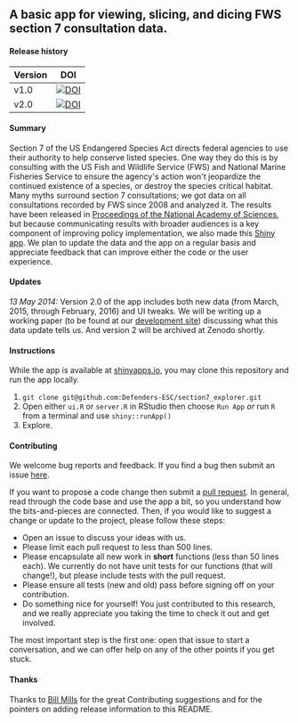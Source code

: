 ## A basic app for viewing, slicing, and dicing FWS section 7 consultation data.

#### Release history

Version | DOI
------- | ----
v1.0    | [![DOI](https://zenodo.org/badge/20884/Defenders-ESC/section7_explorer.svg)](https://zenodo.org/badge/latestdoi/20884/Defenders-ESC/section7_explorer)
v2.0    | [![DOI](https://zenodo.org/badge/doi/10.5281/zenodo.51408.svg)](http://dx.doi.org/10.5281/zenodo.51408)

#### Summary

Section 7 of the US Endangered Species Act directs federal agencies to use their authority to help conserve listed species. One way they do this is by consulting with the US Fish and Wildlife Service (FWS) and National Marine Fisheries Service to ensure the agency's action won't jeopardize the continued existence of a species, or destroy the species critical habitat. Many myths surround section 7 consultations; we got data on all consultations recorded by FWS since 2008 and analyzed it. The results have been released in [Proceedings of the National Academy of Sciences](http://www.pnas.org/content/early/2015/12/01/1516938112), but because communicating results with broader audiences is a key component of improving policy implementation, we also made this [Shiny app](http://www.defenders.org/section7). We plan to update the data and the app on a regular basis and appreciate feedback that can improve either the code or the user experience.

#### Updates

_13 May 2014:_ Version 2.0 of the app includes both new data (from March, 2015, through February, 2016) and UI tweaks. We will be writing up a working paper (to be found at our [development site](https://defend-esc-dev.org/working_papers)) discussing what this data update tells us. And version 2 will be archived at Zenodo shortly.

#### Instructions

While the app is available at [shinyapps.io](https://defenders-esc.shinyapps.io/section7/), you may clone this repository and run the app locally.

1. `git clone git@github.com:Defenders-ESC/section7_explorer.git`
2. Open either `ui.R` or `server.R` in RStudio then choose `Run App` _or_ run `R` from a terminal and use `shiny::runApp()`
3. Explore.

#### Contributing

We welcome bug reports and feedback. If you find a bug then submit an issue [here](https://github.com/Defenders-ESC/section7_explorer/issues). 

If you want to propose a code change then submit a [pull request](https://github.com/Defenders-ESC/section7_explorer/pulls). In general, read through the code base and use the app a bit, so you understand how the bits-and-pieces are connected. Then, if you would like to suggest a change or update to the project, please follow these steps:

 - Open an issue to discuss your ideas with us.
 - Please limit each pull request to less than 500 lines.
 - Please encapsulate all new work in **short** functions (less than 50 lines each). We currently do not have unit tests for our functions (that will change!), but please include tests with the pull request.
 - Please ensure all tests (new and old) pass before signing off on your contribution.
 - Do something nice for yourself! You just contributed to this research, and we really appreciate you taking the time to check it out and get involved.

The most important step is the first one: open that issue to start a conversation, and we can offer help on any of the other points if you get stuck. 

#### Thanks

Thanks to [Bill Mills](https://github.com/BillMills) for the great Contributing suggestions and for the pointers on adding release information to this README.

